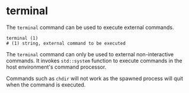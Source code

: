 # terminal

The `terminal` command can be used to execute external commands.

```
terminal (1)
# (1) string, external command to be executed
```

The `terminal` command can only be used to external non-interactive commands. It invokes `std::system` function to
execute commands in the host environment's command processor.

Commands such as `chdir` will not work as the spawned process will quit when the command is executed.
